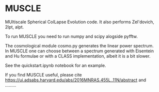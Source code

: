 # MUSCLE
MUltiscale Spherical ColLapse Evolution code. It also performs Zel'dovich, 2lpt, alpt.

To run MUSCLE you need to run numpy and scipy alogside pyfftw.

The cosmological module cosmo.py generates the linear power spectrum. In MUSCLE one can choose between a spectrum generated with Eisentein and Hu formulae or with a CLASS implementation, albeit it is a bit slower.

See the quickstart.ipynb notebook for an example.

If you find MUSCLE useful, please cite https://ui.adsabs.harvard.edu/abs/2016MNRAS.455L..11N/abstract and .........
